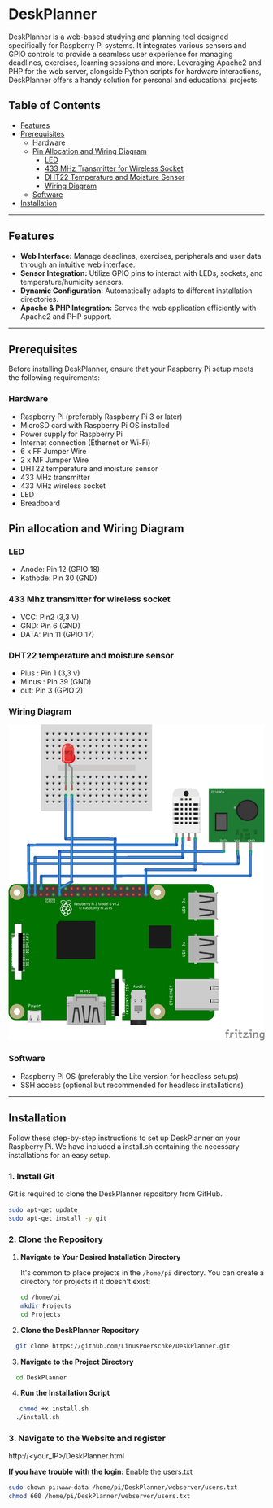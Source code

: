 # DeskPlanner

DeskPlanner is a web-based studying and planning tool designed specifically for Raspberry Pi systems. It integrates various sensors and GPIO controls to provide a seamless user experience for managing deadlines, exercises, learning sessions and more. Leveraging Apache2 and PHP for the web server, alongside Python scripts for hardware interactions, DeskPlanner offers a handy solution for personal and educational projects.

## Table of Contents

- [Features](#features)
- [Prerequisites](#prerequisites)
  - [Hardware](#hardware)
  - [Pin Allocation and Wiring Diagram](#pin-allocation-and-wiring-diagram)
    - [LED](#led)
    - [433 MHz Transmitter for Wireless Socket](#433-mhz-transmitter-for-wireless-socket)
    - [DHT22 Temperature and Moisture Sensor](#dht22-temperature-and-moisture-sensor)
    - [Wiring Diagram](#wiring-diagram)
  - [Software](#software)
- [Installation](#installation)



---

## Features

- **Web Interface:** Manage deadlines, exercises, peripherals and user data through an intuitive web interface.  
- **Sensor Integration:** Utilize GPIO pins to interact with LEDs, sockets, and temperature/humidity sensors.  
- **Dynamic Configuration:** Automatically adapts to different installation directories.  
- **Apache & PHP Integration:** Serves the web application efficiently with Apache2 and PHP support.

---

## Prerequisites

Before installing DeskPlanner, ensure that your Raspberry Pi setup meets the following requirements:

### Hardware

- Raspberry Pi (preferably Raspberry Pi 3 or later)  
- MicroSD card with Raspberry Pi OS installed  
- Power supply for Raspberry Pi  
- Internet connection (Ethernet or Wi-Fi)  
- 6 x FF Jumper Wire
- 2 x MF Jumper Wire
- DHT22 temperature and moisture sensor
- 433 MHz transmitter
- 433 MHz wireless socket
- LED
- Breadboard

## Pin allocation and Wiring Diagram
### LED
- Anode: Pin 12 (GPIO 18)
- Kathode: Pin 30 (GND)
### 433 Mhz transmitter for wireless socket
- VCC: Pin2 (3,3 V)
- GND: Pin 6 (GND)
- DATA: Pin 11 (GPIO 17)
### DHT22 temperature and moisture sensor
- Plus : Pin 1 (3,3 v)
- Minus : Pin 39 (GND)
- out: Pin 3 (GPIO 2)

### Wiring Diagram

![Wiring Diagram](webserver/img/DeskPlanner_Steckplatine.jpg "Wiring Diagram")


### Software

- Raspberry Pi OS (preferably the Lite version for headless setups)  
- SSH access (optional but recommended for headless installations)

---

## Installation

Follow these step-by-step instructions to set up DeskPlanner on your Raspberry Pi. We have included a install.sh containing the necessary installations for an easy setup.

### 1. Install Git

Git is required to clone the DeskPlanner repository from GitHub.

```bash
sudo apt-get update
sudo apt-get install -y git
```

### 2. Clone the Repository

1. **Navigate to Your Desired Installation Directory**
   
   It's common to place projects in the `/home/pi` directory. You can create a directory for projects if it doesn't exist:
   ```bash
   cd /home/pi
   mkdir Projects
   cd Projects
   ```   
2. **Clone the DeskPlanner Repository**
```bash
  git clone https://github.com/LinusPoerschke/DeskPlanner.git

```
3. **Navigate to the Project Directory**
```bash
  cd DeskPlanner
```

4. **Run the Installation Script**
```bash
   chmod +x install.sh
  ./install.sh
```
### 3. Navigate to the Website and register

http://<your_IP>/DeskPlanner.html


**If you have trouble with the login:** 
Enable the users.txt

```bash
sudo chown pi:www-data /home/pi/DeskPlanner/webserver/users.txt 
chmod 660 /home/pi/DeskPlanner/webserver/users.txt
```
